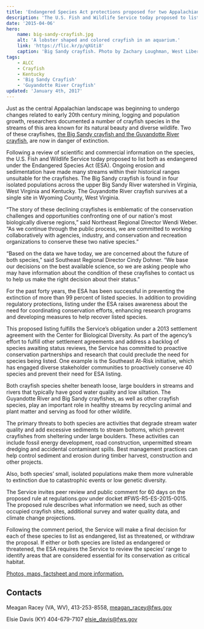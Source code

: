 ```yaml
---
title: 'Endangered Species Act protections proposed for two Appalachian Crayfishes in Kentucky, Virginia and West Virginia'
description: 'The U.S. Fish and Wildlife Service today proposed to list the Big Sandy crayfish and the Guyandotte River crayfish as endangered under the Endangered Species Act (ESA).'
date: '2015-04-06'
hero:
    name: big-sandy-crayfish.jpg
    alt: 'A lobster shaped and colored crayfish in an aquarium.'
    link: 'https://flic.kr/p/qXGti8'
    caption: 'Big Sandy crayfish. Photo by Zachary Loughman, West Liberty University'
tags:
    - ALCC
    - Crayfish
    - Kentucky
    - 'Big Sandy Crayfish'
    - 'Guyandotte River Crayfish'
updated: 'January 4th, 2017'
---
```


Just as the central Appalachian landscape was beginning to undergo changes related to early 20th century mining, logging and population growth, researchers documented a number of crayfish species in the streams of this area known for its natural beauty and diverse wildlife. Two of these crayfishes, [the Big Sandy crayfish and the Guyandotte River crayfish](http://www.fws.gov/northeast/crayfish/pdf/Crayfish_4_6_15_FINAL.pdf), are now in danger of extinction.

Following a review of scientific and commercial information on the species, the U.S. Fish and Wildlife Service today proposed to list both as endangered under the Endangered Species Act (ESA). Ongoing erosion and sedimentation have made many streams within their historical ranges unsuitable for the crayfishes. The Big Sandy crayfish is found in four isolated populations across the upper Big Sandy River watershed in Virginia, West Virginia and Kentucky. The Guyandotte River crayfish survives at a single site in Wyoming County, West Virginia.

“The story of these declining crayfishes is emblematic of the conservation challenges and opportunities confronting one of our nation's most biologically diverse regions,” said Northeast Regional Director Wendi Weber. “As we continue through the public process, we are committed to working collaboratively with agencies, industry, and conservation and recreation organizations to conserve these two native species.”

“Based on the data we have today, we are concerned about the future of both species,” said Southeast Regional Director Cindy Dohner. “We base our decisions on the best available science, so we are asking people who may have information about the condition of these crayfishes to contact us to help us make the right decision about their status.”

For the past forty years, the ESA has been successful in preventing the extinction of more than 99 percent of listed species. In addition to providing regulatory protections, listing under the ESA raises awareness about the need for coordinating conservation efforts, enhancing research programs and developing measures to help recover listed species.

This proposed listing fulfills the Service’s obligation under a 2013 settlement agreement with the Center for Biological Diversity. As part of the agency’s effort to fulfill other settlement agreements and address a backlog of species awaiting status reviews, the Service has committed to proactive conservation partnerships and research that could preclude the need for species being listed. One example is the Southeast At-Risk initiative, which has engaged diverse stakeholder communities to proactively conserve 40 species and prevent their need for ESA listing.

Both crayfish species shelter beneath loose, large boulders in streams and rivers that typically have good water quality and low siltation. The Guyandotte River and Big Sandy crayfishes, as well as other crayfish species, play an important role in healthy streams by recycling animal and plant matter and serving as food for other wildlife.

The primary threats to both species are activities that degrade stream water quality and add excessive sediments to stream bottoms, which prevent crayfishes from sheltering under large boulders. These activities can include fossil energy development, road construction, unpermitted stream dredging and accidental contaminant spills. Best management practices can help control sediment and erosion during timber harvest, construction and other projects.

Also, both species’ small, isolated populations make them more vulnerable to extinction due to catastrophic events or low genetic diversity.

The Service invites peer review and public comment for 60 days on the proposed rule at regulations.gov under docket #FWS-R5-ES-2015-0015\. The proposed rule describes what information we need, such as other occupied crayfish sites, additional survey and water quality data, and climate change projections.

Following the comment period, the Service will make a final decision for each of these species to list as endangered, list as threatened, or withdraw the proposal. If either or both species are listed as endangered or threatened, the ESA requires the Service to review the species’ range to identify areas that are considered essential for its conservation as critical habitat.

[Photos, maps, factsheet and more information.](http://www.fws.gov/northeast/crayfish/index.html)

## Contacts

Meagan Racey (VA, WV), 413-253-8558, meagan_racey@fws.gov

Elsie Davis (KY) 404-679-7107 elsie_davis@fws.gov
